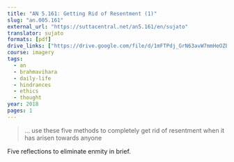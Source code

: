 ```yaml
---
title: "AN 5.161: Getting Rid of Resentment (1)"
slug: "an.005.161"
external_url: "https://suttacentral.net/an5.161/en/sujato"
translator: sujato
formats: [pdf]
drive_links: ["https://drive.google.com/file/d/1mFTPdj_GrN63avW7mmHeOZBnJ3atH7YV"]
course: imagery
tags:
  - an
  - brahmavihara
  - daily-life
  - hindrances
  - ethics
  - thought
year: 2018
pages: 1
---
```


> … use these five methods to completely get rid of resentment when it has arisen towards anyone

Five reflections to eliminate enmity in brief.

